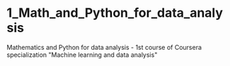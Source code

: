 # 1_Math_and_Python_for_data_analysis
Mathematics and Python for data analysis - 1st course of Coursera specialization "Machine learning and data analysis"
